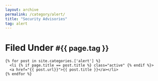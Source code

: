 ```yaml
---
layout: archive
permalink: /category/alert/
title: "Security Advisories"
tag: alert
---
```


<div class="blog list">
    <h1>Filed Under <small>#{{ page.tag }}</small></h1>

    {% for post in site.categories.['alert'] %}
      <li {% if page.title == post.title %} class="active" {% endif %}>
      <a href="{{ post.url}}">{{ post.title }}</a></li>
    {% endfor %}

</div>
